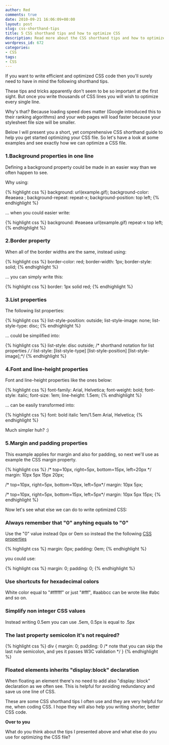 ```yaml
---
author: Red
comments: true
date: 2010-09-21 16:06:09+00:00
layout: post
slug: css-shorthand-tips
title: 5 CSS shorthand tips and how to optimize CSS
description: Read more about the CSS shorthand tips and how to optimize your CSS files.
wordpress_id: 672
categories:
- CSS
tags:
- CSS
---
```


If you want to write efficient and optimized CSS code then you'll surely need to have in mind the following shorthand tips.

These tips and tricks apparently don't seem to be so important at the first sight. But once you write thousands of CSS lines you will wish to optimize every single line.

Why's that? Because loading speed does matter (Google introduced this to their ranking algorithms) and your web pages will load faster because your stylesheet file size will be smaller.

Below I will present you a short, yet comprehensive CSS shorthand guide to help you get started optimizing your CSS file. So let's have a look at some examples and see exactly how we can optimize a CSS file.

<!-- more -->

### 1.Background properties in one line

Defining a background property could be made in an easier way than we often happen to see.

Why using:

{% highlight css %}
background: url(example.gif);
background-color: #eaeaea ;
background-repeat: repeat-x;
background-position: top left;
{% endhighlight %}    

... when you could easier write:

{% highlight css %}
background: #eaeaea url(example.gif) repeat-x top left;
{% endhighlight %}

### 2.Border property

When all of the border widths are the same, instead using:

{% highlight css %}
border-color: red;
border-width: 1px;
border-style: solid;
{% endhighlight %}

... you can simply write this:

{% highlight css %}
border: 1px solid red;
{% endhighlight %}

### 3.List properties


The following list properties:

{% highlight css %}
list-style-position: outside;
list-style-image: none;
list-style-type: disc;
{% endhighlight %}
    
... could be simplified into:

{% highlight css %}
list-style: disc outside;
/* shorthand notation for list properties */
/* list-style: [list-style-type] [list-style-position] [list-style-image];*/
{% endhighlight %}   

### 4.Font and line-height properties

Font and line-height properties like the ones below:

{% highlight css %}
font-family: Arial, Helvetica;
font-weight: bold;
font-style: italic;
font-size: 1em;
line-height: 1.5em;
{% endhighlight %}    

... can be easily transformed into:

{% highlight css %}
font: bold italic 1em/1.5em Arial, Helvetica;
{% endhighlight %}   

Much simpler huh? :)

### 5.Margin and padding properties

This example applies for margin and also for padding, so next we'll use as example the CSS margin property.

{% highlight css %}
/* top=10px, right=5px, bottom=15px, left=20px */
margin: 10px 5px 15px 20px;

/* top=10px, right=5px, bottom=10px, left=5px*/
margin: 10px 5px;

/* top=10px, right=5px, bottom=15px, left=5px*/
margin: 10px 5px 15px;
{% endhighlight %}  

Now let's see what else we can do to write optimized CSS:

### Always remember that "0" anyhing equals to "0"

Use the "0" value instead 0px or 0em  so instead the the following [CSS properties](/things-you-should-know-about-css-anatomy)

{% highlight css %}
margin: 0px;
padding: 0em;
{% endhighlight %}

you could use:

{% highlight css %}
margin: 0;
padding: 0;
{% endhighlight %} 

### Use shortcuts for hexadecimal colors

White color equal to "#ffffff" or just "#fff",  #aabbcc can be wrote like #abc and so on.

### Simplify non integer CSS values

Instead writing 0.5em you can use .5em, 0.5px is equal to .5px

### The last property semicolon it's not required?

{% highlight css %}
div {
margin: 0;
padding: 0 /* note that you can skip the last rule semicolon, and yes it passes W3C validation */
}
{% endhighlight %}
    
### Floated elements inherits "display:block" declaration

When floating an element there's no need to add also "display: block" declaration as we often see. This is helpful for avoiding redundancy and save us one line of CSS.

These are some CSS shorthand tips I often use and they are very helpful for me, when coding CSS. I hope they will also help you writing shorter, better CSS code.

**Over to you**

What do you think about the tips I presented above and what else do you use for optimizing the CSS file?